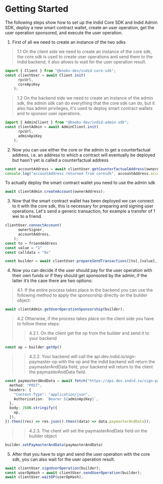 # Getting Started

The following steps show how to set up the Indid Core SDK and Indid Admin SDK, deploy a new smart contract wallet, create an user operation, get the user operation sponsored, and execute the user operation.

1. First of all we need to create an instance of the two sdks

>1.1 On the client side we need to create an instance of the core sdk, the core sdk is used to create user operations and send them to the indid backend, it also allows to wait for the user operation result.

```ts
import { Client } from "@knobs-dev/indid-core-sdk";
const clientUser = await Client.init(
      rpcUrl,
      coreApiKey
    );
```

>1.2 On the backend side we need to create an instance of the admin sdk, the admin sdk can do everything that the core sdk can do, but it also has admin privileges, it's used to deploy smart contract wallets and to sponsor user operations.

```ts
import { AdminClient } from "@knobs-dev/indid-admin-sdk";
const clientAdmin = await AdminClient.init(
      rpcUrl,
      adminApiKey
    );
```

2. Now you can use either the core or the admin to get a counterfactual address, i.e. an address to which a contract will eventually be deployed but hasn't yet is called a counterfactual address

```ts
const accountAddress = await clientUser.getCounterfactualAddress(ownerAddress);
console.log("accountAddress returned from coresdk", accountAddress.accountAddress);
```

To actually deploy the smart contract wallet you need to use the admin sdk

```ts
await clientAdmin.createAccount(ownerAddress);
```

3. Now that the smart contract wallet has been deployed we can connect to it with the core sdk, this is necessary for preparing and signing user operations.
Let's send a generic transaction, for example a transfer of 1 wei to a friend.

```ts
clientUser.connectAccount(
      ownerSigner,
      accountAddress,
    );
const to = friendAddress
const value = "1"
const calldata = "0x"

const builder = await clientUser.prepareSendTransactions([to],[value],[calldata])
```

4. Now you can decide if the user should pay for the user operation with their own funds or if they should get sponsored by the admin, if the latter it’s the case there are two options:

>4.1. If the entire process takes place in the backend you can use the following method to apply the sponsorship directly on the builder object:

```ts
await clientAdmin.getUserOperationSponsorship(builder);
```

>4.2 Otherwise, if the process takes place on the client side you have to follow these steps:
>>4.2.1. On the client get the op from the builder and send it to your backend

```ts
const op = builder.getOp()
```

>>4.2.2. Your backend will call the api.dev.indid.io/sign-paymaster-op with the op and the indid backend will return the paymasterAndData field, your backend will return to the client the paymasterAndData field.

```ts
const paymasterdAndData = await fetch("https://api.dev.indid.io/sign-paymaster-op", {
  method: "POST",
  headers: {
    "Content-Type": "application/json",
    Authorization: `Bearer ${adminApiKey}`,
  },
  body: JSON.stringify({
    op,
  }),
}).then((res) => res.json().then((data) => data.paymasterAndData));
```

>>4.2.3. The client will set the paymasterAndData field on the builder object

```ts
builder.setPaymasterAndData(paymasterAndData)

```

5. After that you have to sign and send the user operation with the core sdk, you can also wait for the user operation result.

```ts
await clientUser.signUserOperation(builder);
const userOpHash = await clientUser.sendUserOperation(builder);
await clientUser.waitOP(userOpHash);
```
